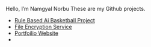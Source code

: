 Hello, I’m Namgyal Norbu
These are my Github projects.

- [Rule Based Ai Basketball Project](https://github.com/Namgyal-Norbu/basketball_ai_project)
- [File Encryption Service](https://github.com/Namgyal-Norbu/Cloud-Computing)
- [Portfoilio Website](https://github.com/Namgyal-Norbu/Portfolio-Website)
- 
